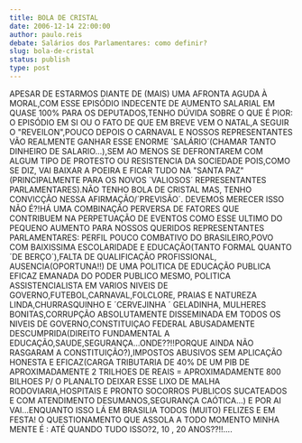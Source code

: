 ```yaml
---
title: BOLA DE CRISTAL
date: 2006-12-14 22:00:00
author: paulo.reis
debate: Salários dos Parlamentares: como definir?
slug: bola-de-cristal
status: publish 
type: post
---
```


APESAR DE ESTARMOS DIANTE DE (MAIS) UMA AFRONTA AGUDA À MORAL,COM ESSE EPISÓDIO INDECENTE DE AUMENTO SALARIAL EM QUASE 100% PARA OS DEPUTADOS,TENHO DÚVIDA SOBRE O QUE É PIOR: O EPISÓDIO EM SI OU O FATO DE QUE EM BREVE VEM O NATAL,A SEGUIR O "REVEILON",POUCO DEPOIS O CARNAVAL E NOSSOS REPRESENTANTES VÃO REALMENTE GANHAR ESSE ENORME ´SALÁRIO´(CHAMAR TANTO DINHEIRO DE SALARIO...),SEM AO MENOS SE DEFRONTAREM COM ALGUM TIPO DE PROTESTO OU RESISTENCIA DA SOCIEDADE POIS,COMO SE DIZ, VAI BAIXAR A POEIRA E FICAR TUDO NA "SANTA PAZ"(PRINCIPALMENTE PARA OS NOVOS ´VALIOSOS´ REPRESENTANTES PARLAMENTARES).NÃO TENHO BOLA DE CRISTAL MAS, TENHO CONVICÇÃO NESSA AFIRMAÇÃO/´PREVISÃO´. DEVEMOS MERECER ISSO NÃO É?!HÁ UMA COMBINAÇÃO PERVERSA DE FATORES QUE CONTRIBUEM NA PERPETUAÇÃO DE EVENTOS COMO ESSE ULTIMO DO PEQUENO AUMENTO PARA NOSSOS QUERIDOS REPRESENTANTES PARLAMENTARES: PERFIL POUCO COMBATIVO DO BRASILEIRO,POVO COM BAIXISSIMA ESCOLARIDADE E EDUCAÇÃO(TANTO FORMAL QUANTO ´DE BERÇO´),FALTA DE QUALIFICAÇÃO PROFISSIONAL, AUSENCIA(OPORTUNA!!) DE UMA POLITICA DE EDUCAÇÃO PUBLICA EFICAZ EMANADA DO PODER PUBLICO MESMO, POLITICA ASSISTENCIALISTA EM VARIOS NIVEIS DE GOVERNO,FUTEBOL,CARNAVAL,FOLCLORE, PRAIAS E NATUREZA LINDA,CHURRASQUINHO E ´CERVEJINHA ´ GELADINHA, MULHERES BONITAS,CORRUPÇÃO ABSOLUTAMENTE DISSEMINADA EM TODOS OS NIVEIS DE GOVERNO,CONSTITUIÇAO FEDERAL ABUSADAMENTE DESCUMPRIDA(DIREITO FUNDAMENTAL A EDUCAÇÃO,SAUDE,SEGURANÇA...ONDE??!!PORQUE AINDA NÃO RASGARAM A CONSTITUIÇÃO?),IMPOSTOS ABUSIVOS SEM APLICAÇÃO HONESTA E EFICAZ(CARGA TRIBUTARIA DE 40% DE UM PIB DE APROXIMADAMENTE 2 TRILHOES DE REAIS = APROXIMADAMENTE 800 BILHOES P/ O PLANALTO DEIXAR ESSE LIXO DE MALHA RODOVIARIA,HOSPITAIS E PRONTO SOCORROS PUBLICOS SUCATEADOS E COM ATENDIMENTO DESUMANOS,SEGURANÇA CAÓTICA...) E POR AI VAI...ENQUANTO ISSO LÁ EM BRASILIA TODOS (MUITO) FELIZES E EM FESTA! O QUESTIONAMENTO QUE ASSOLA A TODO MOMENTO MINHA MENTE É : ATÉ QUANDO TUDO ISSO?2, 10 , 20 ANOS??!!....
